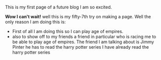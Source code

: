 This is my first page of a future blog I am so excited. 

**Wow I can't wait!** 
well this is my fifty-7th try on making a page. Well the only reason I am doing this is:
- First of all I am doing this so I can play age of empires.
- also to show off to my friends a friend in particular who is racing me to be able to play age of empires.
The friend I am talking about is Jimmy Pinter he has to read the harry potter series I have already read the harry potter series


<!-- 

## Welcome to GitHub Pages

You can use the [editor on GitHub](https://github.com/drtaserfang/drtaserfang.github.io/edit/master/index.md) to maintain and preview the content for your website in Markdown files.

Whenever you commit to this repository, GitHub Pages will run [Jekyll](https://jekyllrb.com/) to rebuild the pages in your site, from the content in your Markdown files.

### Markdown

Markdown is a lightweight and easy-to-use syntax for styling your writing. It includes conventions for

```markdown
Syntax highlighted code block



- Bulleted
- List

1. Numbered
2. List

**Bold** and _Italic_ and `Code` text

[Link](url) and ![Image](src)
```

For more details see [GitHub Flavored Markdown](https://guides.github.com/features/mastering-markdown/).

### Jekyll Themes

Your Pages site will use the layout and styles from the Jekyll theme you have selected in your [repository settings](https://github.com/drtaserfang/drtaserfang.github.io/settings). The name of this theme is saved in the Jekyll `_config.yml` configuration file.

### Support or Contact

Having trouble with Pages? Check out our [documentation](https://help.github.com/categories/github-pages-basics/) or [contact support](https://github.com/contact) and we’ll help you sort it out.
-->
